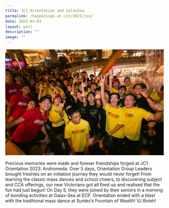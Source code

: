 ```yaml
---
title: JC1 Orientation and GalaxSea
permalink: /happenings-at-vjc/2023/jco/
date: 2023-02-03
layout: post
description: ""
image: ""
---
```

![](/images/2023%20Images/2023%20JCO%20FOW%20(website).jpg)

Precious memories were made and forever friendships forged at JC1 Orientation 2023: Andromeda. Over 5 days, Orientation Group Leaders brought freshies on an initiation journey they would never forget! From learning the classic mass dances and school cheers, to discovering subject and CCA offerings, our new Victorians got all fired up and realised that the fun had just begun! On Day 5, they were joined by their seniors in a morning of bonding activities at Galax-Sea at ECP. Orientation ended with a blast with the traditional mass dance at Suntec’s Fountain of Wealth! VJ Boleh!
